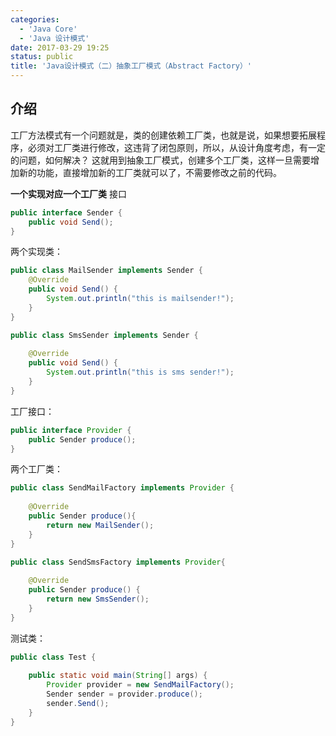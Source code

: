 ```yaml
---
categories:
  - 'Java Core'
  - 'Java 设计模式'
date: 2017-03-29 19:25
status: public
title: 'Java设计模式（二）抽象工厂模式（Abstract Factory）'
---
```


## 介绍
工厂方法模式有一个问题就是，类的创建依赖工厂类，也就是说，如果想要拓展程序，必须对工厂类进行修改，这违背了闭包原则，所以，从设计角度考虑，有一定的问题，如何解决？
这就用到抽象工厂模式，创建多个工厂类，这样一旦需要增加新的功能，直接增加新的工厂类就可以了，不需要修改之前的代码。
<!-- more -->
**一个实现对应一个工厂类**
接口
```java
public interface Sender {  
    public void Send();  
}
```
两个实现类：
```java
public class MailSender implements Sender {  
    @Override  
    public void Send() {  
        System.out.println("this is mailsender!");  
    }  
}  
```
```java
public class SmsSender implements Sender {  
  
    @Override  
    public void Send() {  
        System.out.println("this is sms sender!");  
    }  
}  
```
工厂接口：
```java
public interface Provider {  
    public Sender produce();  
} 
```
两个工厂类：
```java
public class SendMailFactory implements Provider {  
      
    @Override  
    public Sender produce(){  
        return new MailSender();  
    }  
}  
```
```java
public class SendSmsFactory implements Provider{  
  
    @Override  
    public Sender produce() {  
        return new SmsSender();  
    }  
}
```
测试类：
```java
public class Test {  
  
    public static void main(String[] args) {  
        Provider provider = new SendMailFactory();  
        Sender sender = provider.produce();  
        sender.Send();  
    }  
}  
```
